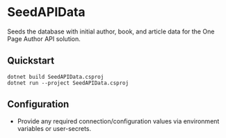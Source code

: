 # SeedAPIData

Seeds the database with initial author, book, and article data for the One Page Author API solution.

## Quickstart
```pwsh
dotnet build SeedAPIData.csproj
dotnet run --project SeedAPIData.csproj
```

## Configuration
- Provide any required connection/configuration values via environment variables or user-secrets.
